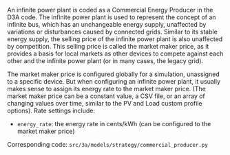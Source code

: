 An infinite power plant is coded as a Commercial Energy Producer in the D3A code. The infinite power plant is used to represent the concept of an infinite bus, which has an unchangeable energy supply, unaffected by variations or disturbances caused by connected grids. Similar to its stable energy supply, the selling price of the infinite power plant is also unaffected by competition. This selling price is called the market maker price, as it provides a basis for local markets as other devices to compete against each other and the infinite power plant (or in many cases, the legacy grid).

The market maker price is configured globally for a simulation, unassigned to a specific device. But when configuring an infinite power plant, it usually makes sense to assign its energy rate to the market maker price. (The market maker price can be a constant value, a CSV file, or an array of changing values over time, similar to the PV and Load custom profile options). Rate settings include:

- `energy_rate`: the energy rate in cents/kWh (can be configured to the market maker price)



Corresponding code: `src/3a/models/strategy/commercial_producer.py`